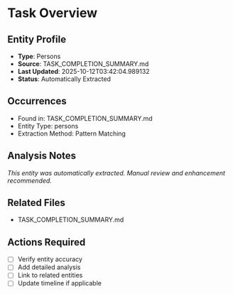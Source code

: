 # Task Overview

## Entity Profile
- **Type**: Persons
- **Source**: TASK_COMPLETION_SUMMARY.md
- **Last Updated**: 2025-10-12T03:42:04.989132
- **Status**: Automatically Extracted

## Occurrences
- Found in: TASK_COMPLETION_SUMMARY.md
- Entity Type: persons
- Extraction Method: Pattern Matching

## Analysis Notes
*This entity was automatically extracted. Manual review and enhancement recommended.*

## Related Files
- TASK_COMPLETION_SUMMARY.md

## Actions Required
- [ ] Verify entity accuracy
- [ ] Add detailed analysis
- [ ] Link to related entities
- [ ] Update timeline if applicable
